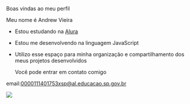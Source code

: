   Boas vindas ao meu perfil 

Meu nome é Andrew Vieira

- Estou estudando na [Alura](https://www.alura.com.br)
- Estou me desenvolvendo na linguagem JavaScript
- Utilizo esse espaço para minha organização e compartilhamento dos meus projetos desenvolvidos

   Você pode entrar em contato comigo 

 email:0000111401753xsp@al.educacao.sp.gov.br



![](https://media1.tenor.com/m/LQhXyK8LAIYAAAAd/happy-dog-day-august-26.gif)

